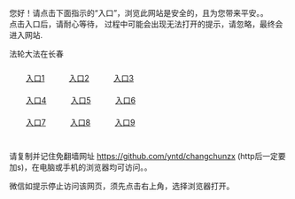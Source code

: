 您好！请点击下面指示的“入口”，浏览此网站是安全的，且为您带来平安。。 <br/>
点击入口后，请耐心等待， 过程中可能会出现无法打开的提示，请忽略，最终会进入网站. </br>

法轮大法在长春<br/>
<div style="padding:10px"><a style="margin:20px" target="_blank" href="https://d1tka3b2aw6fdz.cloudfront.net/2Qpsp?zixhr" id="ccLink1" rel="nofollow">入口1</a> <a target="_blank" style="margin:20px" href="https://d7w49g6jv7ql7.cloudfront.net/2Qpsp?gwiiez" id="ccLink2" rel="nofollow">入口2</a> <a style="margin:20px" target="_blank" href="https://d25fm13eyi1ogy.cloudfront.net/2Qpsp?stguvy" id="ccLink3" rel="nofollow">入口3</a></div>

<div style="padding:10px" ><a style="margin:20px" target="_blank" href="https://d1tka3b2aw6fdz.cloudfront.net/2Qpsp?zixhr" id="ccLink4" rel="nofollow">入口4</a> <a style="margin:20px" href="https://d7w49g6jv7ql7.cloudfront.net/2Qpsp?gwiiez" target="_blank" id="ccLink5" rel="nofollow">入口5</a> <a style="margin:20px" href="https://d25fm13eyi1ogy.cloudfront.net/2Qpsp?stguvy" target="_blank" id="ccLink6" rel="nofollow">入口6</a></div>

<div style="padding:10px"><a style="margin:20px" target="_blank" href="https://d1tka3b2aw6fdz.cloudfront.net/2Qpsp?zixhr" id="ccLink7" rel="nofollow">入口7</a> <a style="margin:20px" href="https://d7w49g6jv7ql7.cloudfront.net/2Qpsp?gwiiez" target="_blank" id="ccLink8" rel="nofollow">入口8</a> <a style="margin:20px" target="_blank" href="https://d25fm13eyi1ogy.cloudfront.net/2Qpsp?stguvy" id="ccLink9" rel="nofollow">入口9</a></div>

<br/>



请复制并记住免翻墙网址 https://github.com/yntd/changchunzx (http后一定要加s)，在电脑或手机的浏览器均可访问。。<br/>

微信如提示停止访问该网页，须先点击右上角，选择浏览器打开。
